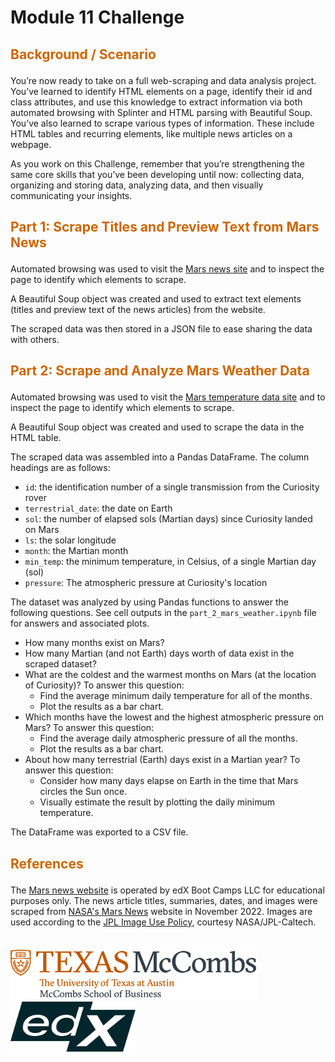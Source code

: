 # Module 11 Challenge

## <p style="color:#CC6600">Background / Scenario</p> 

You’re now ready to take on a full web-scraping and data analysis project. You’ve learned to identify HTML elements on a page, identify their id and class attributes, and use this knowledge to extract information via both automated browsing with Splinter and HTML parsing with Beautiful Soup. You’ve also learned to scrape various types of information. These include HTML tables and recurring elements, like multiple news articles on a webpage.

As you work on this Challenge, remember that you’re strengthening the same core skills that you’ve been developing until now: collecting data, organizing and storing data, analyzing data, and then visually communicating your insights.
<br>

## <p style="color:#CC6600">Part 1: Scrape Titles and Preview Text from Mars News</p> 

Automated browsing was used to visit the [Mars news site](https://static.bc-edx.com/data/web/mars_news/index.html) and to inspect the page to identify which elements to scrape.

A Beautiful Soup object was created and used to extract text elements (titles and preview text of the news articles) from the website.

The scraped data was then stored in a JSON file to ease sharing the data with others.
<br>

## <p style="color:#CC6600">Part 2: Scrape and Analyze Mars Weather Data</p> 

Automated browsing was used to visit the [Mars temperature data site](https://static.bc-edx.com/data/web/mars_facts/temperature.html) and to inspect the page to identify which elements to scrape.

A Beautiful Soup object was created and used to scrape the data in the HTML table.

The scraped data was assembled into a Pandas DataFrame. The column headings are as follows:
- `id`: the identification number of a single transmission from the Curiosity rover
- `terrestrial_date`: the date on Earth
- `sol`: the number of elapsed sols (Martian days) since Curiosity landed on Mars
- `ls`: the solar longitude
- `month`: the Martian month
- `min_temp`: the minimum temperature, in Celsius, of a single Martian day (sol)
- `pressure`: The atmospheric pressure at Curiosity's location

The dataset was analyzed by using Pandas functions to answer the following questions. See cell outputs in the `part_2_mars_weather.ipynb` file for answers and associated plots.
- How many months exist on Mars?
- How many Martian (and not Earth) days worth of data exist in the scraped dataset?
- What are the coldest and the warmest months on Mars (at the location of Curiosity)? To answer this question:
    - Find the average minimum daily temperature for all of the months.
    - Plot the results as a bar chart.
- Which months have the lowest and the highest atmospheric pressure on Mars? To answer this question:
    - Find the average daily atmospheric pressure of all the months.
    - Plot the results as a bar chart.
- About how many terrestrial (Earth) days exist in a Martian year? To answer this question:
    - Consider how many days elapse on Earth in the time that Mars circles the Sun once.
    - Visually estimate the result by plotting the daily minimum temperature.

The DataFrame was exported to a CSV file.

## <p style="color:#CC6600">References</p>

The [Mars news website](https://static.bc-edx.com/data/web/mars_news/index.html) is operated by edX Boot Camps LLC for educational purposes only. The news article titles, summaries, dates, and images were scraped from [NASA's Mars News](https://science.nasa.gov/mars/) website in November 2022. Images are used according to the [JPL Image Use Policy](https://www.jpl.nasa.gov/jpl-image-use-policy), courtesy NASA/JPL-Caltech.
<br>
<br>
<br>
![UTlogo](images/utaustin-mccombs.png)      <img src="images/edx-logo-elm.svg" width="200" height="80"> 